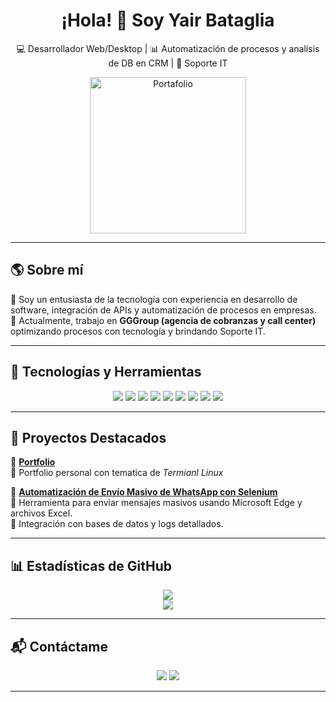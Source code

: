 <h1 align="center">¡Hola! 👋 Soy Yair Bataglia</h1>

<p align="center">
  💻 Desarrollador Web/Desktop | 📊 Automatización de procesos y analisis de DB en CRM | 🚀 Soporte IT
</p>

<p align="center">
  <a href="https://yair-bataglia.github.io/portfolio/" target="_blank">
    <img src="https://img.shields.io/badge/💼%20Ver%20Portafolio-007bff?style=for-the-badge&logo=internet-explorer&logoColor=white" alt="Portafolio" width="250px" />
  </a>
</p>

---

## 🌎 **Sobre mí**
🔹 Soy un entusiasta de la tecnología con experiencia en desarrollo de software, integración de APIs y automatización de procesos en empresas.   
🔹 Actualmente, trabajo en **GGGroup (agencia de cobranzas y call center)** optimizando procesos con tecnología y brindando Soporte IT.  

---

## 🚀 **Tecnologías y Herramientas**
<p align="center">
  <img src="https://img.shields.io/badge/Python-3776AB?style=for-the-badge&logo=python&logoColor=white" />
  <img src="https://img.shields.io/badge/SQL-4479A1?style=for-the-badge&logo=mysql&logoColor=white" />
  <img src="https://img.shields.io/badge/CustomTkinter-0078D4?style=for-the-badge&logo=python&logoColor=white" />
  <img src="https://img.shields.io/badge/Selenium-43B02A?style=for-the-badge&logo=selenium&logoColor=white" />
  <img src="https://img.shields.io/badge/JavaScript-F7DF1E?style=for-the-badge&logo=javascript&logoColor=black" />
  <img src="https://img.shields.io/badge/Node.js-43853D?style=for-the-badge&logo=node.js&logoColor=white" />
  <img src="https://img.shields.io/badge/Express.js-000000?style=for-the-badge&logo=express&logoColor=white" />
  <img src="https://img.shields.io/badge/Bootstrap-7952B3?style=for-the-badge&logo=bootstrap&logoColor=white" />
  <img src="https://img.shields.io/badge/Excel%20Automation-217346?style=for-the-badge&logo=microsoft-excel&logoColor=white" />
</p>


---

## 📌 **Proyectos Destacados**
📌 **[Portfolio](https://github.com/Yair-Bataglia/portfolio)**  
🔹 Portfolio personal con tematica de *Termianl Linux* 

📌 **[Automatización de Envío Masivo de WhatsApp con Selenium](https://github.com/tuusuario/whatsapp-mass-messaging)**  
🔹 Herramienta para enviar mensajes masivos usando Microsoft Edge y archivos Excel.  
🔹 Integración con bases de datos y logs detallados.   

---

## 📊 **Estadísticas de GitHub**

<div align="center">
  <img src="https://github-readme-stats.vercel.app/api?username=Yair-Bataglia&show_icons=true&theme=merko&locale=es" />
</div>

<div align="center">
  <img src="https://github-readme-stats.vercel.app/api/top-langs/?username=Yair-Bataglia&layout=compact&theme=merko&locale=es"/>
</div>

---

## 📬 **Contáctame**
<p align="center">
  <a href="https://linkedin.com/in/yair-bataglia"><img src="https://img.shields.io/badge/LinkedIn-0077B5?style=for-the-badge&logo=linkedin&logoColor=white"/></a>
  <a href="yairbataglia@gmail.com"><img src="https://img.shields.io/badge/Email-D14836?style=for-the-badge&logo=gmail&logoColor=white"/></a>
</p>

---
